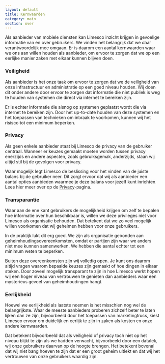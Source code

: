 ```yaml
---
layout: default
title: Kernwaarden
category: main
section: over
---
```

Als aanbieder van mobiele diensten kan Limesco inzicht krijgen in gevoelige
informatie van en over gebruikers. We vinden het belangrijk dat we daar
verantwoordelijk mee omgaan. Er is daarom een aantal kernwaarden waar we ons aan
willen houden als aanbieder, om ervoor te zorgen dat we op een eerlijke manier
zaken met elkaar kunnen blijven doen.

### Veiligheid

Als aanbieder is het onze taak om ervoor te zorgen dat we de veiligheid van onze
infrastructuur en administratie op een goed niveau houden. Wij doen dit onder
andere door ervoor te zorgen dat informatie die niet publiek is weg te houden
van systemen die direct via internet te bereiken zijn.

Er is echter informatie die alsnog op systemen geplaatst wordt die via internet
te bereiken zijn. Door het up-to-date houden van deze systemen en het toepassen
van technieken om inbraak te voorkomen, kunnen wij het risisco tot een minimum
beperken.

### Privacy

Als geen enkele aanbieder staat bij Limesco de privacy van de gebruiker
centraal. Wanneer er keuzes gemaakt moeten worden tussen privacy enerzijds en
andere aspecten, zoals gebruiksgemak, anderzijds, staan wij altijd stil bij de
gevolgen voor privacy.

Waar mogelijk legt Limesco de beslissing voor het vinden van de juiste balans
bij de gebruiker neer. Dit zorgt ervoor dat wij als aanbieder een aantal opties
aanbieden waarmee je deze balans voor jezelf kunt inrichten. Lees hier meer over
op de <a href="/over/privacy.html">Privacy</a>-pagina.

### Transparantie

Waar aan de ene kant gebruikers de mogelijkheid krijgen om zelf te bepalen hoe
informatie over hun beschikbaar is, willen we deze privileges niet voor Limesco
als organisatie behouden. Dat betekent dat we zo veel mogelijk willen voorkomen
dat wij geheimen hebben voor onze gebruikers.

In de praktijk lukt dit erg goed. We zijn als organisatie gebonden aan
geheimhoudingsovereenkomsten, omdat er partijen zijn waar we anders niet mee
kunnen samenwerken. We hebben die aantal echter tot een minimum weten te
beperken.

Buiten deze overeenkomsten zijn wij volledig open. Je kunt ons daarom altijd
vragen waarom bepaalde keuzes zijn gemaakt of hoe dingen in elkaar steken. Door
zoveel mogelijk transparant te zijn in hoe Limesco werkt hopen wij een hoger
niveau van vertrouwen te genieten dan aanbieders waar een mysterieus gevoel van
geheimhoudingen hangt.

### Eerlijkheid

Hoewel we eerlijkheid als laatste noemen is het misschien nog wel de
belangrijkste. Waar de meeste aanbieders proberen zichzelf beter te laten lijken
dan ze zijn, bijvoorbeeld door het toepassen van marketingtrucs, kiest Limesco
ervoor om duidelijk en eerlijk te zijn in zaken als kosten en onze andere
kernwaarden.

Dat betekent bijvoorbeeld dat als veiligheid of privacy toch niet op het niveau
blijkt te zijn als we hadden verwacht, bijvoorbeeld door een datalek, wij onze
gebruikers daarvan op de hoogte brengen. Het betekent bovenal dat wij niet bang
hoeven te zijn dat er een groot geheim uitlekt en dat wij het vertrouwen van
onze gebruikers waardig zijn.
